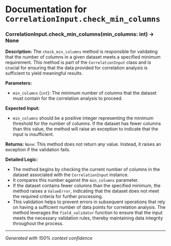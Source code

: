 # Documentation for `CorrelationInput.check_min_columns`

### CorrelationInput.check_min_columns(min_columns: int) -> None

**Description:**
The `check_min_columns` method is responsible for validating that the number of columns in a given dataset meets a specified minimum requirement. This method is part of the `CorrelationInput` class and is crucial for ensuring that the data provided for correlation analysis is sufficient to yield meaningful results.

**Parameters:**
- `min_columns` (`int`): The minimum number of columns that the dataset must contain for the correlation analysis to proceed.

**Expected Input:**
- `min_columns` should be a positive integer representing the minimum threshold for the number of columns. If the dataset has fewer columns than this value, the method will raise an exception to indicate that the input is insufficient.

**Returns:**
`None`: This method does not return any value. Instead, it raises an exception if the validation fails.

**Detailed Logic:**
- The method begins by checking the current number of columns in the dataset associated with the `CorrelationInput` instance.
- It compares this number against the `min_columns` parameter.
- If the dataset contains fewer columns than the specified minimum, the method raises a `ValueError`, indicating that the dataset does not meet the required criteria for further processing.
- This validation helps to prevent errors in subsequent operations that rely on having a sufficient number of data points for correlation analysis. The method leverages the `field_validator` function to ensure that the input meets the necessary validation rules, thereby maintaining data integrity throughout the process.

---
*Generated with 100% context confidence*
